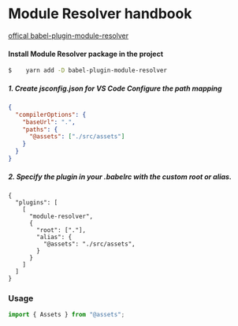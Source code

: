 # Module Resolver handbook

[offical babel-plugin-module-resolver](https://yarnpkg.com/package/babel-plugin-module-resolver)

#### Install Module Resolver package in the project

```bash
$    yarn add -D babel-plugin-module-resolver
```

##### 1. Create jsconfig.json for VS Code Configure the path mapping

```json
{
  "compilerOptions": {
    "baseUrl": ".",
    "paths": {
      "@assets": ["./src/assets"]
    }
  }
}
```

##### 2. Specify the plugin in your .babelrc with the custom root or alias.

```
{
  "plugins": [
    [
      "module-resolver",
      {
        "root": ["."],
        "alias": {
          "@assets": "./src/assets",
        }
      }
    ]
  ]
}
```

### Usage

```js
import { Assets } from "@assets";
```
